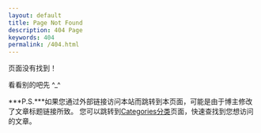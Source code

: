 ```yaml
---
layout: default
title: Page Not Found
description: 404 Page
keywords: 404
permalink: /404.html
---
```


页面没有找到！  

看看别的吧先 ^_^

***P.S.***如果您通过外部链接访问本站而跳转到本页面，可能是由于博主修改了文章标题链接所致。
您可以跳转到[Categories分类](http://armeriaw.github.io/categories/)页面，快速查找到您想访问的文章。
